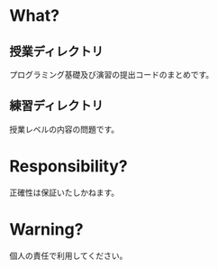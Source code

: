 # What?
## 授業ディレクトリ
プログラミング基礎及び演習の提出コードのまとめです。
## 練習ディレクトリ
授業レベルの内容の問題です。

# Responsibility?
正確性は保証いたしかねます。

# Warning?
個人の責任で利用してください。